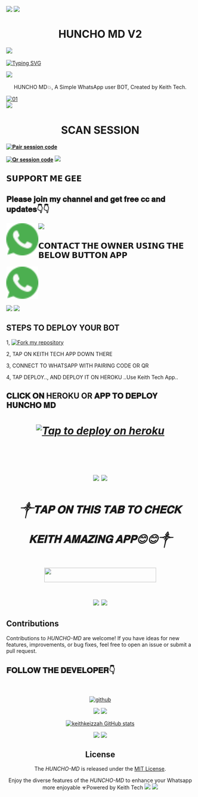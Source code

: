 <a><img src='https://i.imgur.com/LyHic3i.gif'/></a>
<a><img src='https://i.imgur.com/LyHic3i.gif'/></a>
 <h1 align="center"> HUNCHO MD V2 </h1>


<a><img src='https://i.imgur.com/LyHic3i.gif'/></a>
      
[![Typing SVG](https://readme-typing-svg.herokuapp.com?font=Rockstar-ExtraBold&color=pink&lines=Ȃ̈M̑̈+H̑̈Ȗ̈N̑̈C̑̈H̑̈Ȏ̈+M̑̈D̑̈+C̑̈Ȓ̈Ȇ̈Ȃ̈T̑̈Ȇ̈D̑̈+B̑̈Y̑̈+K̑̈Ȇ̈Ȋ̈T̑̈H̑̈K̑̈Ȇ̈Ȋ̈Z̑̈Z̑̈Ȃ̈H̑̈)](https://git.io/typing-svg)

<a><img src='https://i.imgur.com/LyHic3i.gif'/></a>
 
<p align="center"> HUNCHO MD💥, A Simple WhatsApp user BOT, Created by Keith Tech.
</p>



  <a href="https://ibb.co/N6NMDtn"><img src="https://telegra.ph/file/96c5f82ceda63568e90e4.jpg" alt="01" border="0" /></a>                     
<a><img src='https://i.imgur.com/LyHic3i.gif'/></a>
 <h1 align="center">  SCAN SESSION </h1>
 

  <a href="https://keithtech-session-bd5cfaec090b.herokuapp.com/pair"><img src="https://img.shields.io/badge/Pair%20session%20code-white" alt="𝐏𝐚𝐢𝐫 𝐬𝐞𝐬𝐬𝐢𝐨𝐧 𝐜𝐨𝐝𝐞" width="300"></a>


  <a href="https://keithtech-session-bd5cfaec090b.herokuapp.com/"><img src="https://img.shields.io/badge/qr%20session%20code-orange" alt="𝐐𝐫 𝐬𝐞𝐬𝐬𝐢𝐨𝐧 𝐜𝐨𝐝𝐞" width="300"></a>
<a><img src='https://i.imgur.com/LyHc3i.gif'/></a>
## 𝗦𝗨𝗣𝗣𝗢𝗥𝗧 𝗠𝗘 𝗚𝗘𝗘
## 𝐏𝐥𝐞𝐚𝐬𝐞 𝐣𝐨𝐢𝐧 𝐦𝐲 𝐜𝐡𝐚𝐧𝐧𝐞𝐥 𝐚𝐧𝐝 𝐠𝐞𝐭 𝐟𝐫𝐞𝐞 𝐜𝐜 𝐚𝐧𝐝 𝐮𝐩𝐝𝐚𝐭𝐞𝐬👇👇


<p align="centre">
  <a href="https://whatsapp.com/channel/0029Vaan9TF9Bb62l8wpoD47">
    <img align="left" alt="SIEGRIN | Whastapp" width="86px" src="https://raw.githubusercontent.com/PikaBotz/My_Personal_Space/main/Images/AnyaBot_pics/Anya_v2/Whatsapp.svg" />
  

   
   <a><img src='https://i.imgur.com/LyHic3i.gif'/></a>

## 𝗖𝗢𝗡𝗧𝗔𝗖𝗧 𝗧𝗛𝗘 𝗢𝗪𝗡𝗘𝗥 𝗨𝗦𝗜𝗡𝗚 𝗧𝗛𝗘 𝗕𝗘𝗟𝗢𝗪 𝗕𝗨𝗧𝗧𝗢𝗡 𝗔𝗣𝗣

<p align="left">
  <a href="https://wa.me/2348059540212?text=Hello%20aKeith~tech%20...%20I%20need%20some%20help%20in%20huncho%20md">
    <img align="centre" alt="SIEGRIN | Whastapp" width="86px" src="https://raw.githubusercontent.com/PikaBotz/My_Personal_Space/main/Images/AnyaBot_pics/Anya_v2/Whatsapp.svg" />

   
 <a><img src='https://i.imgur.com/LyHic3i.gif'/></a>
<a><img src='https://i.imgur.com/LyHic3i.gif'/></a>

## STEPS TO DEPLOY YOUR BOT


1, <a href="https://github.com/Keithkeizzah/HUNCHO-MD/fork"><img src="https://img.shields.io/badge/Fork%20My%20Repository-blue" alt="Fork my repository" width="300"></a>

2, TAP ON KEITH TECH APP DOWN THERE



3, CONNECT TO WHATSAPP WITH PAIRING CODE OR QR



4, TAP DEPLOY.., AND DEPLOY IT ON HEROKU ..Use Keith Tech App..

## 𝐂𝐋𝐈𝐂𝐊 𝐎𝐍 HEROKU OR 𝐀𝐏𝐏 𝐓𝐎 𝐃𝐄𝐏𝐋𝐎𝐘  𝐇𝐔𝐍𝐂𝐇𝐎 𝐌𝐃
<h1 align="center">
 
 ***[![Tap to deploy on heroku](https://www.herokucdn.com/deploy/button.svg)](https://dashboard.heroku.com/new?button-url=https://github.com/keithkeizzah/HUNCHO-MD&template=https://github.com/keithkeizzah/HUNCHO-MD.git)***

<br>

<a><img src='https://i.imgur.com/LyHic3i.gif'/></a>
<a><img src='https://i.imgur.com/LyHic3i.gif'/></a>

 <h1 align="center">

***༒𝐓𝐀𝐏 𝐎𝐍 𝐓𝐇𝐈𝐒 𝐓𝐀𝐁 𝐓𝐎 𝐂𝐇𝐄𝐂𝐊 𝐊𝐄𝐈𝐓𝐇 𝐀𝐌𝐀𝐙𝐈𝐍𝐆 𝐀𝐏𝐏😊😊༒***


  ***<p align="center"><a href="https://keithtech-session-bd5cfaec090b.herokuapp.com/">
 <img src="https://img.shields.io/badge/TAP%20HERE%20TO%20OPEN%20KEITH%20TECH%20APP-white?style=for-the-badge&logo=Huncho" width="300" height="38.45"/></a></p>***



<a><img src='https://i.imgur.com/LyHic3i.gif'/></a>
<a><img src='https://i.imgur.com/LyHic3i.gif'/></a>
   
  




## Contributions


Contributions to *HUNCHO-MD* are welcome! If you have ideas for new features, improvements, or bug fixes, feel free to open an issue or submit a pull request.
## 𝐅𝐎𝐋𝐋𝐎𝐖 𝐓𝐇𝐄 𝐃𝐄𝐕𝐄𝐋𝐎𝐏𝐄𝐑👇

<br/> <div align="center">
[![github](https://github.com/github.png?size=100)](https://github.com/keithkeizzah)

<a><img src='https://i.imgur.com/LyHic3i.gif'/></a>
<a><img src='https://i.imgur.com/LyHic3i.gif'/></a>
  
[![keithkeizzah GitHub stats](https://github-readme-stats.vercel.app/api?username=keithkeizzah&show_icons=true&theme=radical)](https://github.com/keithkeizzah)

<a><img src='https://i.imgur.com/LyHic3i.gif'/></a>
<a><img src='https://i.imgur.com/LyHic3i.gif'/></a>

## License

The *HUNCHO-MD* is released under the [MIT License](https://opensource.org/licenses/MIT).

Enjoy the diverse features of the *HUNCHO-MD*  to enhance your Whatsapp more enjoyable
☣Powered by Keith Tech
<a><img src='https://i.imgur.com/LyHic3i.gif'/></a>
<a><img src='https://i.imgur.com/LyHic3i.gif'/></a>
